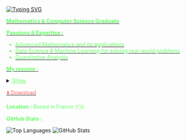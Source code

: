 <a href="https://git.io/typing-svg"><img src="https://readme-typing-svg.demolab.com?font=Fira+Code&duration=900&pause=800&color=66FF66&width=435&lines=Hi%2C+I'am+Moussa+Kalla;Data+Scientist++%E2%80%A2+ML+Engineer" alt="Typing SVG" /></p>

<p style="color: #66FF66;"><strong>Mathematics &amp; Computer Science Graduate</strong></p>

<p style="color: #66FF66;"><strong>Passions &amp; Expertise :</strong></p>
<ul>
<li style="color: #66FF66;">Advanced Mathematics and its applications</li>
<li style="color: #66FF66;">Data Science &amp; Machine Learning for solving real-world problems</li>
<li style="color: #66FF66;">Quantitative Analysis</li>
</ul>

<p style="color: #66FF66;"><strong>My resume</strong> :</p>

<details>
<summary><font color="#66FF66"><u>Show</u></font></summary>

![Mon CV](https://github.com/Moussa-Kalla/Mes-CVs/blob/main/assets/Mon_CV.png?raw=true)

</details>

<p style="color: #66FF66;">
  <a href="https://github.com/Moussa-Kalla/Mes-CVs/raw/main/Mon_CV.pdf">
    <font color="#FF6666">⬇️ Download</font>
  </a>
</p>

<p style="color: #66FF66;"><strong>Location :</strong> Based in France 🇫🇷</p>

<p style="color: #66FF66;"><strong>GitHub Stats : </strong></p>

<div>
<img height="200em" src="https://github-readme-stats.vercel.app/api/top-langs/?username=Moussa-Kalla&layout=compact&langs_count=7&border_color=000000&bg_color=000000&title_color=66FF66&text_color=FF6666&icon_color=66FF66" alt="Top Languages"/>
<img height="200em" src="https://github-readme-stats.vercel.app/api?username=Moussa-Kalla&show_icons=true&border_color=000000&bg_color=000000&title_color=66FF66&icon_color=66FF66&text_color=FF6666&include_all_commits=true&count_private=true" alt="GitHub Stats"/>
</div>
